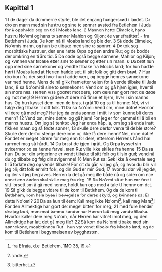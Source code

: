 ## Kapittel 1

1 I de dager da dommerne styrte, ble det engang hungersnød i landet. Da dro en mann med sin hustru og sine to sønner avsted fra Betlehem i Juda for å oppholde seg en tid i Moabs land.
2 Mannen hette Elimelek, hans hustru No'omi og hans to sønner Mahlon og Kiljon; de var efratitter[^1] - fra Betlehem i Juda. De kom nå til Moabs land og ble der.
3 Så døde Elimelek, No'omis mann, og hun ble tilbake med sine to sønner.
4 De tok seg moabittiske hustruer, den ene hette Orpa og den andre Rut; og de bodde der omkring en ti års tid.
5 Da døde også begge sønnene, Mahlon og Kiljon; og kvinnen var tilbake etter sine to sønner og etter sin mann.
6 Da brøt hun opp med sine sønnekoner og vendte tilbake fra Moabs land; for hun hadde hørt i Moabs land at Herren hadde sett til sitt folk og gitt dem brød.
7 Hun dro bort fra det sted hvor hun hadde vært, og begge hennes sønnekoner var med henne. Mens de nå gikk fram etter veien for å vende tilbake til Juda land,
8 sa No'omi til sine to sønnekoner: Vend om og gå hjem igjen, hver til sin mors hus. Herren vise godhet mot dere, som dere har gjort mot de døde og mot meg!
9 Herren gi dere at dere må finne et hjem, hver i sin manns hus! Og hun kysset dem; men de brast i gråt
10 og sa til henne: Nei, vi vil følge deg tilbake til ditt folk.
11 Da sa No'omi: Vend om, mine døtre! Hvorfor vil dere gå med meg? Har jeg da enda sønner i mitt liv som kunne bli deres menn?
12 Vend om, mine døtre, og gå hjem! For jeg er for gammel til å bli en manns hustru. Om jeg så tenkte: Jeg har enda håp, ja, om jeg så enda inatt fikk en mann og så fødte sønner,
13 skulle dere derfor vente til de ble store? Skulle dere derfor stenge dere inne og ikke få dere menn? Nei, mine døtre! For det er meget bitrere for meg enn for dere, ettersom Herrens hånd har rammet meg så hårdt.
14 Da brast de igjen i gråt. Og Orpa kysset sin svigermor og sa henne farvel, men Rut ville ikke skilles fra henne.
15 Da sa hun: Du ser din svigerinne er vendt tilbake til sitt folk og til sin gud; vend nå du og tilbake og følg din svigerinne!
16 Men Rut sa: Søk ikke å overtale meg til å forlate deg og vende tilbake! For dit du går, vil jeg gå, og hvor du blir, vil jeg bli; ditt folk er mitt folk, og din Gud er min Gud;
17 hvor du dør, vil jeg dø, og der vil jeg begraves. Herren la det gå meg ille både nå og siden om noe annet enn døden skal skille meg fra deg.
18 Da No'omi så at hun var fast i sitt forsett om å gå med henne, holdt hun opp med å tale til henne om det.
19 Så gikk de begge videre til de kom til Betlehem. Og da de kom til Betlehem, kom hele byen i bevegelse for deres skyld, og kvinnene sa: Er dette No'omi?
20 Da sa hun til dem: Kall meg ikke No'omi[^2], kall meg Mara[^3]! For den Allmektige har gjort det meget bittert for meg;
21 med fulle hender dro jeg bort, men med tomme hender har Herren latt meg vende tilbake. Hvorfor kaller dere meg No'omi, når Herren har vitnet imot meg, og den Allmektige har latt det gå meg ille?
22 Så kom da No'omi tilbake med sin sønnekone, moabittinnen Rut - hun var vendt tilbake fra Moabs land; og de kom til Betlehem i begynnelsen av bygghøsten.

[^1]:  fra Efrata, d.e. Betlehem, 1MO 35, 19.
[^2]:  ynde.
[^3]:  bitterhet.
